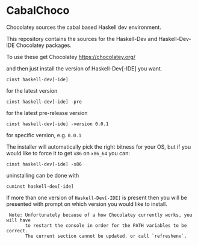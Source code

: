 # CabalChoco
Chocolatey sources the cabal based Haskell dev environment.

This repository contains the sources for the Haskell-Dev and Haskell-Dev-IDE
Chocolatey packages.

To use these get Chocolatey https://chocolatey.org/

and then just install the version of Haskell-Dev[-IDE] you want.

    cinst haskell-dev[-ide]

for the latest version

    cinst haskell-dev[-ide] -pre

for the latest pre-release version

    cinst haskell-dev[-ide] -version 0.0.1

for  specific version, e.g. `0.0.1`

The installer will automatically pick the right bitness for your OS, but if you would
like to force it to get `x86` on `x86_64` you can:

    cinst haskell-dev[-ide] -x86

uninstalling can be done with

    cuninst haskell-dev[-ide]

If more than one version of `Haskell-Dev[-IDE]` is present then you will be presented with prompt on which version you
would like to install.

     Note: Unfortunately because of a how Chocolatey currently works, you will have
           to restart the console in order for the PATH variables to be correct.
           The current section cannot be updated. or call `refreshenv`.
